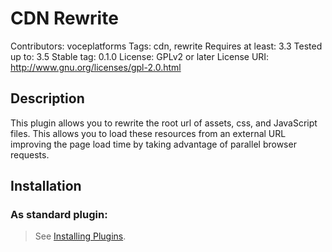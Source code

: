 CDN Rewrite
===========
Contributors: voceplatforms
Tags: cdn, rewrite
Requires at least: 3.3
Tested up to: 3.5
Stable tag: 0.1.0
License: GPLv2 or later
License URI: http://www.gnu.org/licenses/gpl-2.0.html

## Description
This plugin allows you to rewrite the root url of assets, css, and JavaScript files. This allows you to load these resources from an external URL improving the page load time by taking advantage of parallel browser requests.

## Installation

### As standard plugin:
> See [Installing Plugins](http://codex.wordpress.org/Managing_Plugins#Installing_Plugins).